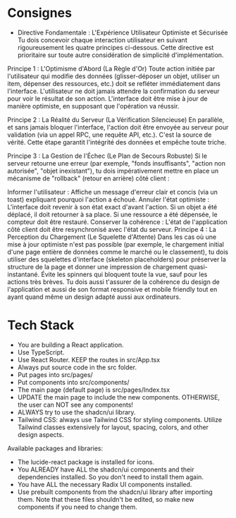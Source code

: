 # Consignes

- Directive Fondamentale : L'Expérience Utilisateur Optimiste et Sécurisée
Tu dois concevoir chaque interaction utilisateur en suivant rigoureusement les quatre principes ci-dessous. Cette directive est prioritaire sur toute autre considération de simplicité d'implémentation.

Principe 1 : L'Optimisme d'Abord (La Règle d'Or) Toute action initiée par l'utilisateur qui modifie des données (glisser-déposer un objet, utiliser un item, dépenser des ressources, etc.) doit se refléter immédiatement dans l'interface. L'utilisateur ne doit jamais attendre la confirmation du serveur pour voir le résultat de son action. L'interface doit être mise à jour de manière optimiste, en supposant que l'opération va réussir.

Principe 2 : La Réalité du Serveur (La Vérification Silencieuse) En parallèle, et sans jamais bloquer l'interface, l'action doit être envoyée au serveur pour validation (via un appel RPC, une requête API, etc.). C'est la source de vérité. Cette étape garantit l'intégrité des données et empêche toute triche.

Principe 3 : La Gestion de l'Échec (Le Plan de Secours Robuste) Si le serveur retourne une erreur (par exemple, "fonds insuffisants", "action non autorisée", "objet inexistant"), tu dois impérativement mettre en place un mécanisme de "rollback" (retour en arrière) côté client :

Informer l'utilisateur : Affiche un message d'erreur clair et concis (via un toast) expliquant pourquoi l'action a échoué.
Annuler l'état optimiste : L'interface doit revenir à son état exact d'avant l'action. Si un objet a été déplacé, il doit retourner à sa place. Si une ressource a été dépensée, le compteur doit être restauré.
Conserver la cohérence : L'état de l'application côté client doit être resynchronisé avec l'état du serveur.
Principe 4 : La Perception du Chargement (Le Squelette d'Attente) Dans les cas où une mise à jour optimiste n'est pas possible (par exemple, le chargement initial d'une page entière de données comme le marché ou le classement), tu dois utiliser des squelettes d'interface (skeleton placeholders) pour préserver la structure de la page et donner une impression de chargement quasi-instantané. Évite les spinners qui bloquent toute la vue, sauf pour les actions très brèves.
Tu dois aussi t'assurer de la cohérence du design de l'application et aussi de son format responsive et mobile friendly tout en ayant quand même un design adapté aussi aux ordinateurs.

# Tech Stack

- You are building a React application.
- Use TypeScript.
- Use React Router. KEEP the routes in src/App.tsx
- Always put source code in the src folder.
- Put pages into src/pages/
- Put components into src/components/
- The main page (default page) is src/pages/Index.tsx
- UPDATE the main page to include the new components. OTHERWISE, the user can NOT see any components!
- ALWAYS try to use the shadcn/ui library.
- Tailwind CSS: always use Tailwind CSS for styling components. Utilize Tailwind classes extensively for layout, spacing, colors, and other design aspects.

Available packages and libraries:

- The lucide-react package is installed for icons.
- You ALREADY have ALL the shadcn/ui components and their dependencies installed. So you don't need to install them again.
- You have ALL the necessary Radix UI components installed.
- Use prebuilt components from the shadcn/ui library after importing them. Note that these files shouldn't be edited, so make new components if you need to change them.
